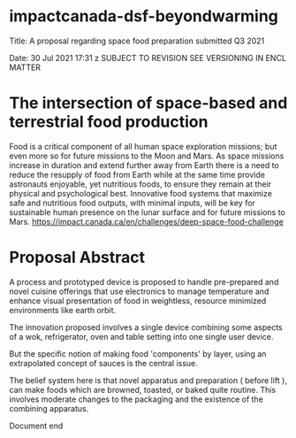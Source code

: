 # impactcanada-dsf-beyondwarming
Title: A proposal regarding space food preparation submitted Q3 2021

Date: 30 Jul 2021 17:31 z SUBJECT TO REVISION SEE VERSIONING IN ENCL MATTER


# The intersection of space-based and terrestrial food production
Food is a critical component of all human space exploration missions; but even more so for future missions to the Moon and Mars. As space missions increase in duration and extend further away from Earth there is a need to reduce the resupply of food from Earth while at the same time provide astronauts enjoyable, yet nutritious foods, to ensure they remain at their physical and psychological best. Innovative food systems that maximize safe and nutritious food outputs, with minimal inputs, will be key for sustainable human presence on the lunar surface and for future missions to Mars.
https://impact.canada.ca/en/challenges/deep-space-food-challenge

# Proposal Abstract
A process and prototyped device is proposed to handle pre-prepared and novel cuisine offerings that use electronics to manage temperature and enhance visual presentation of food in weightless, resource minimized environments like earth orbit.

The innovation proposed involves a single device combining some aspects of a wok, refrigerator, oven and table setting into one single user device.

But the specific notion of making food 'components' by layer, using an extrapolated concept of sauces is the central issue.

The belief system here is that novel apparatus and preparation ( before lift ), can make foods which are browned, toasted, or baked quite routine. This involves moderate changes to the packaging and the existence of the combining apparatus.

Document end


